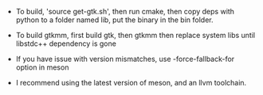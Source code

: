 - To build, 'source get-gtk.sh', then run cmake, then copy deps with python to a folder named lib, put the binary in the bin folder.

- To build gtkmm, first build gtk, then gtkmm then replace system libs until libstdc++ dependency is gone

- If you have issue with version mismatches, use -force-fallback-for option in meson

- I recommend using the latest version of meson, and an llvm toolchain.
